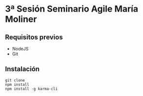 # 3ª Sesión Seminario Agile María Moliner

## Requisitos previos
- NodeJS
- Git
## Instalación

```
git clone
npm install
npm install -g karma-cli
```
